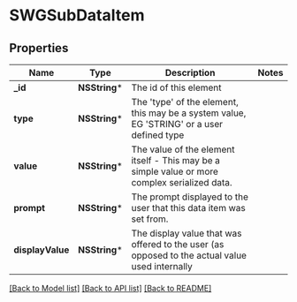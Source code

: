 # SWGSubDataItem

## Properties
Name | Type | Description | Notes
------------ | ------------- | ------------- | -------------
**_id** | **NSString*** | The id of this element | 
**type** | **NSString*** | The &#39;type&#39; of the element, this may be a system value, EG &#39;STRING&#39; or a user defined type | 
**value** | **NSString*** | The value of the element itself - This may be a simple value or more complex serialized data. | 
**prompt** | **NSString*** | The prompt displayed to the user that this data item was set from. | 
**displayValue** | **NSString*** | The display value that was offered to the user (as opposed to the actual value used internally | 

[[Back to Model list]](../README.md#documentation-for-models) [[Back to API list]](../README.md#documentation-for-api-endpoints) [[Back to README]](../README.md)


